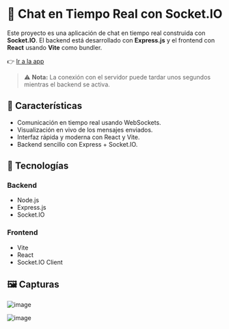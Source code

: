 # 💬 Chat en Tiempo Real con Socket.IO

Este proyecto es una aplicación de chat en tiempo real construida con **Socket.IO**. El backend está desarrollado con **Express.js** y el frontend con **React** usando **Vite** como bundler.

👉 [Ir a la app](https://chat-realtime-socketio.vercel.app)  
> ⚠️ **Nota:** La conexión con el servidor puede tardar unos segundos mientras el backend se activa.

## 🚀 Características

- Comunicación en tiempo real usando WebSockets.
- Visualización en vivo de los mensajes enviados.
- Interfaz rápida y moderna con React y Vite.
- Backend sencillo con Express + Socket.IO.

## 🧱 Tecnologías

### Backend
- Node.js
- Express.js
- Socket.IO

### Frontend
- Vite
- React
- Socket.IO Client

## 🖼️ Capturas

![image](https://github.com/user-attachments/assets/3d8dc67a-bfe8-4254-83eb-4a1069ee79fb)

![image](https://github.com/user-attachments/assets/b7f8fa22-3be7-43f4-a607-e7078a6f1b43)
